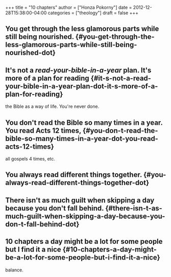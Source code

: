 +++
title = "10 chapters"
author = ["Honza Pokorny"]
date = 2012-12-28T15:38:00-04:00
categories = ["theology"]
draft = false
+++

## You get through the less glamorous parts while still being nourished. {#you-get-through-the-less-glamorous-parts-while-still-being-nourished-dot}


## It's not a _read-your-bible-in-a-year_ plan.  It's more of a plan for reading {#it-s-not-a-read-your-bible-in-a-year-plan-dot-it-s-more-of-a-plan-for-reading}

the Bible as a way of life.  You're never done.


## You don't read the Bible so many times in a year.  You read Acts 12 times, {#you-don-t-read-the-bible-so-many-times-in-a-year-dot-you-read-acts-12-times}

all gospels 4 times, etc.


## You always read different things together. {#you-always-read-different-things-together-dot}


## There isn't as much guilt when skipping a day because you don't fall behind. {#there-isn-t-as-much-guilt-when-skipping-a-day-because-you-don-t-fall-behind-dot}


## 10 chapters a day might be a lot for some people but I find it a nice {#10-chapters-a-day-might-be-a-lot-for-some-people-but-i-find-it-a-nice}

balance.
